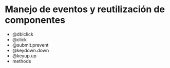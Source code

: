 # Manejo de eventos y reutilización de componentes

- @dblclick
- @click
- @submit.prevent
- @keydown.down
- @keyup.up
- methods

